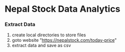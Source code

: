 # Nepal Stock Data Analytics

### Extract Data

1. create local directories to store files
2. goto website "https://nepalstock.com/today-price"
3. extract data and save as csv
